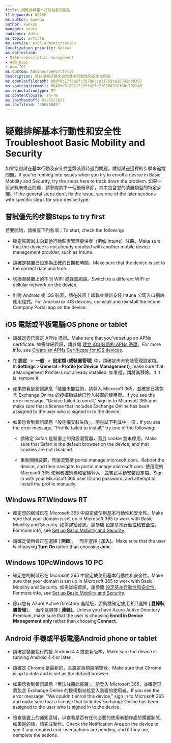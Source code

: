 ```yaml
---
title: 疑難排解基本行動性和安全性
f1.keywords: NOCSH
ms.author: kwekua
author: kwekua
manager: scotv
audience: Admin
ms.topic: article
ms.service: o365-administration
localization_priority: Normal
ms.collection:
- M365-subscription-management
- Adm_O365
- Adm_TOC
ms.custom: AdminSurgePortfolio
description: 嘗試這些步驟來追蹤基本行動性和安全性問題
ms.openlocfilehash: b8df8c17f3a2fc5b7b6cce21769ca20742dbd397
ms.sourcegitcommit: 8849dd6f80217c29f427c7f008d918f30c792240
ms.translationtype: MT
ms.contentlocale: zh-TW
ms.lasthandoff: 01/15/2021
ms.locfileid: "49876849"
---
```

# <a name="troubleshoot-basic-mobility-and-security"></a><span data-ttu-id="1c120-103">疑難排解基本行動性和安全性</span><span class="sxs-lookup"><span data-stu-id="1c120-103">Troubleshoot Basic Mobility and Security</span></span>

<span data-ttu-id="1c120-104">如果您嘗試在基本行動及安全性登錄裝置時遇到問題，請嘗試在這裡的步驟來追蹤問題。</span><span class="sxs-lookup"><span data-stu-id="1c120-104">If you're running into issues when you try to enroll a device in Basic Mobility and Security, try the steps here to track down the problem.</span></span> <span data-ttu-id="1c120-105">如果一般步驟未修正問題，請參閱其中一個後續章節，其中包含您的裝置類型的特定步驟。</span><span class="sxs-lookup"><span data-stu-id="1c120-105">If the general steps don't fix the issue, see one of the later sections with specific steps for your device type.</span></span>

## <a name="steps-to-try-first"></a><span data-ttu-id="1c120-106">嘗試優先的步驟</span><span class="sxs-lookup"><span data-stu-id="1c120-106">Steps to try first</span></span>

<span data-ttu-id="1c120-107">若要開始，請檢查下列各項：</span><span class="sxs-lookup"><span data-stu-id="1c120-107">To start, check the following:</span></span>

- <span data-ttu-id="1c120-108">確定裝置尚未向其他行動裝置管理提供者（例如 Intune）註冊。</span><span class="sxs-lookup"><span data-stu-id="1c120-108">Make sure that the device is not already enrolled with another mobile device management provider, such as Intune.</span></span>

- <span data-ttu-id="1c120-109">請確定裝置已設定為正確的日期和時間。</span><span class="sxs-lookup"><span data-stu-id="1c120-109">Make sure that the device is set to the correct date and time.</span></span>

- <span data-ttu-id="1c120-110">切換至裝置上的不同 WIFI 或蜂窩網路。</span><span class="sxs-lookup"><span data-stu-id="1c120-110">Switch to a different WIFI or cellular network on the device.</span></span>

- <span data-ttu-id="1c120-111">針對 Android 或 iOS 裝置，請在裝置上卸載並重新安裝 Intune 公司入口網站應用程式。</span><span class="sxs-lookup"><span data-stu-id="1c120-111">For Android or iOS devices, uninstall and reinstall the Intune Company Portal app on the device.</span></span> 

## <a name="ios-phone-or-tablet"></a><span data-ttu-id="1c120-112">iOS 電話或平板電腦</span><span class="sxs-lookup"><span data-stu-id="1c120-112">iOS phone or tablet</span></span>

- <span data-ttu-id="1c120-113">請確定您已設定 APNs 憑證。</span><span class="sxs-lookup"><span data-stu-id="1c120-113">Make sure that you've set up an APNs certificate.</span></span> <span data-ttu-id="1c120-114">如需詳細資訊，請參閱 [建立 iOS 裝置的 APNs 憑證](create-an-apns-certificate-for-ios-devices.md)。</span><span class="sxs-lookup"><span data-stu-id="1c120-114">For more info, see [Create an APNs Certificate for iOS devices](create-an-apns-certificate-for-ios-devices.md).</span></span>

- <span data-ttu-id="1c120-115">在 **設定**   >  **一般**   >  **設定檔 (或裝置管理)** 中，請確定尚未安裝管理設定檔。</span><span class="sxs-lookup"><span data-stu-id="1c120-115">In **Settings** > **General** > **Profile (or Device Management)**, make sure that a Management Profile is not already installed.</span></span> <span data-ttu-id="1c120-116">如果是，請將其移除。</span><span class="sxs-lookup"><span data-stu-id="1c120-116">If it is, remove it.</span></span>

- <span data-ttu-id="1c120-117">如果您看到錯誤訊息「裝置未能註冊，請登入 Microsoft 365，並確定已將包含 Exchange Online 的授權指派給已登入裝置的使用者。</span><span class="sxs-lookup"><span data-stu-id="1c120-117">If you see the error message, "Device failed to enroll," sign in to Microsoft 365 and make sure that a license that includes Exchange Online has been assigned to the user who is signed in to the device.</span></span>

- <span data-ttu-id="1c120-118">如果您看到錯誤訊息「設定檔安裝失敗」，請嘗試下列其中一項：</span><span class="sxs-lookup"><span data-stu-id="1c120-118">If you see the error message, "Profile failed to install," try one of the following:</span></span>

    - <span data-ttu-id="1c120-119">請確定 Safari 是裝置上的預設瀏覽器，而且 cookie 並未停用。</span><span class="sxs-lookup"><span data-stu-id="1c120-119">Make sure that Safari is the default browser on the device, and that cookies are not disabled.</span></span>

    - <span data-ttu-id="1c120-120">重新開機裝置，然後流覽至 portal.manage.microsoft.com。</span><span class="sxs-lookup"><span data-stu-id="1c120-120">Reboot the device, and then navigate to portal.manage.microsoft.com.</span></span> <span data-ttu-id="1c120-121">使用您的 Microsoft 365 使用者識別碼和密碼登入，並嘗試手動安裝設定檔。</span><span class="sxs-lookup"><span data-stu-id="1c120-121">Sign in with your Microsoft 365 user ID and password, and attempt to install the profile manually.</span></span>

## <a name="windows-rt"></a><span data-ttu-id="1c120-122">Windows RT</span><span class="sxs-lookup"><span data-stu-id="1c120-122">Windows RT</span></span>

- <span data-ttu-id="1c120-123">確定您的網域已在 Microsoft 365 中設定成使用基本行動性和安全性。</span><span class="sxs-lookup"><span data-stu-id="1c120-123">Make sure that your domain is set up in Microsoft 365 to work with Basic Mobility and Security.</span></span> <span data-ttu-id="1c120-124">如需詳細資訊，請參閱 [設定基本行動性和安全性](set-up.md)。</span><span class="sxs-lookup"><span data-stu-id="1c120-124">For more info, see [Set up Basic Mobility and Security](set-up.md).</span></span>
    
- <span data-ttu-id="1c120-125">請確定使用者正在選擇 [ **開啟**]，   而非選擇 [ **加入**]。</span><span class="sxs-lookup"><span data-stu-id="1c120-125">Make sure that the user is choosing **Turn On** rather than choosing **Join**.</span></span>

## <a name="windows-10-pc"></a><span data-ttu-id="1c120-126">Windows 10Pc</span><span class="sxs-lookup"><span data-stu-id="1c120-126">Windows 10 PC</span></span>

- <span data-ttu-id="1c120-127">確定您的網域已在 Microsoft 365 中設定成使用基本行動性和安全性。</span><span class="sxs-lookup"><span data-stu-id="1c120-127">Make sure that your domain is set up in Microsoft 365 to work with Basic Mobility and Security.</span></span> <span data-ttu-id="1c120-128">如需詳細資訊，請參閱 [設定基本行動性和安全性](set-up.md)。</span><span class="sxs-lookup"><span data-stu-id="1c120-128">For more info, see [Set up Basic Mobility and Security](set-up.md).</span></span>
    
- <span data-ttu-id="1c120-129">除非您有 Azure Active Directory 進階版，否則請確定使用者只選擇 [ **登錄裝置管理**]，   而不是選擇 [ **連線**]。</span><span class="sxs-lookup"><span data-stu-id="1c120-129">Unless you have Azure Active Directory Premium, make sure that the user is choosing **Enroll in Device Management only** rather than choosing **Connect**.</span></span>

## <a name="android-phone-or-tablet"></a><span data-ttu-id="1c120-130">Android 手機或平板電腦</span><span class="sxs-lookup"><span data-stu-id="1c120-130">Android phone or tablet</span></span>

- <span data-ttu-id="1c120-131">請確定裝置執行的是 Android 4.4 或更新版本。</span><span class="sxs-lookup"><span data-stu-id="1c120-131">Make sure the device is running Android 4.4 or later.</span></span>

- <span data-ttu-id="1c120-132">請確定 Chrome 是最新的，且設定為預設瀏覽器。</span><span class="sxs-lookup"><span data-stu-id="1c120-132">Make sure that Chrome is up to date and is set as the default browser.</span></span>

- <span data-ttu-id="1c120-133">如果您看到錯誤訊息「無法註冊此裝置」，請登入 Microsoft 365，並確定已將包含 Exchange Online 的授權指派給登入裝置的使用者。</span><span class="sxs-lookup"><span data-stu-id="1c120-133">If you see the error message, "We couldn't enroll this device," sign in to Microsoft 365 and make sure that a license that includes Exchange Online has been assigned to the user who is signed in to the device.</span></span>

- <span data-ttu-id="1c120-134">檢查裝置上的通知區域，以查看是否有任何必要的使用者動作處於擱置狀態，如果是的話，請完成動作。</span><span class="sxs-lookup"><span data-stu-id="1c120-134">Check the Notification Area on the device to see if any required end-user actions are pending, and if they are, complete the actions.</span></span>